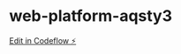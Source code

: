 # web-platform-aqsty3

[Edit in Codeflow ⚡️](https://stackblitz.com/~/github.com/MZIM-AND/web-platform-aqsty3)